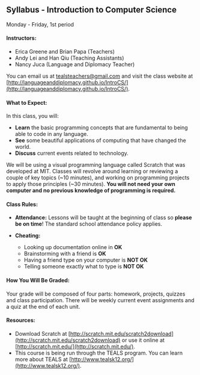 ## Syllabus - Introduction to Computer Science
Monday - Friday, 1st period

#### Instructors:
* Erica Greene and Brian Papa (Teachers)
* Andy Lei and Han Qiu (Teaching Assistants)
* Nancy Juca (Language and Diplomacy Teacher)

You can email us at tealsteachers@gmail.com and visit the class website at [http://languageanddiplomacy.github.io/IntroCS/](http://languageanddiplomacy.github.io/IntroCS/).

#### What to Expect: 

In this class, you will:

* **Learn** the basic programming concepts that are fundamental to being able to code in any language. 
* **See** some beautiful applications of computing that have changed the world.
* **Discuss** current events related to technology.

We will be using a visual programming language called Scratch that was developed at MIT. Classes will revolve around learning or reviewing a couple of key topics (~10 minutes), and working on programming projects to apply those principles (~30 minutes). **You will not need your own computer and no previous knowledge of programming is required.**


#### Class Rules: 

* **Attendance:** Lessons will be taught at the beginning of class so **please be on time**! The standard school attendance policy applies. 

* **Cheating:** 
  - Looking up documentation online in **OK**
  - Brainstorming with a friend is **OK**
  - Having a friend type on your computer is **NOT OK**
  - Telling someone exactly what to type is **NOT OK**

#### How You Will Be Graded:
Your grade will be composed of four parts: homework, projects, quizzes and class participation. There will be weekly current event assignments and a quiz at the end of each unit. 

#### Resources: 
* Download Scratch at [http://scratch.mit.edu/scratch2download](http://scratch.mit.edu/scratch2download) or use it online at [http://scratch.mit.edu/](http://scratch.mit.edu/). 
* This course is being run through the TEALS program. You can learn more about TEALS at [http://www.tealsk12.org/](http://www.tealsk12.org/). 


